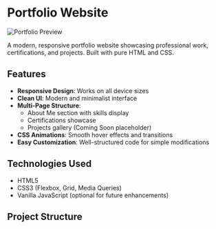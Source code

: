 # Portfolio Website

![Portfolio Preview](#) <!-- Replace with actual screenshot -->

A modern, responsive portfolio website showcasing professional work, certifications, and projects. Built with pure HTML and CSS.

## Features

- **Responsive Design**: Works on all device sizes
- **Clean UI**: Modern and minimalist interface
- **Multi-Page Structure**:
  - About Me section with skills display
  - Certifications showcase
  - Projects gallery (Coming Soon placeholder)
- **CSS Animations**: Smooth hover effects and transitions
- **Easy Customization**: Well-structured code for simple modifications

## Technologies Used

- HTML5
- CSS3 (Flexbox, Grid, Media Queries)
- Vanilla JavaScript (optional for future enhancements)

## Project Structure
